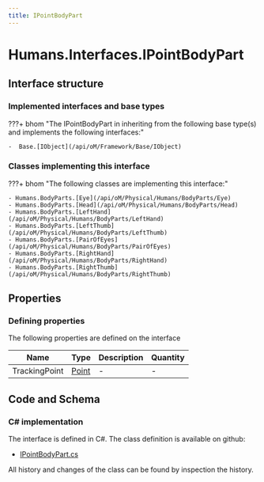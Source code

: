 ```yaml
---
title: IPointBodyPart
---
```


# Humans.Interfaces.IPointBodyPart



## Interface structure

### Implemented interfaces and base types

???+ bhom "The IPointBodyPart in inheriting from the following base type(s) and implements the following interfaces:"

    -  Base.[IObject](/api/oM/Framework/Base/IObject)


### Classes implementing this interface

???+ bhom "The following classes are implementing this interface:"

    - Humans.BodyParts.[Eye](/api/oM/Physical/Humans/BodyParts/Eye)
    - Humans.BodyParts.[Head](/api/oM/Physical/Humans/BodyParts/Head)
    - Humans.BodyParts.[LeftHand](/api/oM/Physical/Humans/BodyParts/LeftHand)
    - Humans.BodyParts.[LeftThumb](/api/oM/Physical/Humans/BodyParts/LeftThumb)
    - Humans.BodyParts.[PairOfEyes](/api/oM/Physical/Humans/BodyParts/PairOfEyes)
    - Humans.BodyParts.[RightHand](/api/oM/Physical/Humans/BodyParts/RightHand)
    - Humans.BodyParts.[RightThumb](/api/oM/Physical/Humans/BodyParts/RightThumb)


## Properties



### Defining properties

The following properties are defined on the interface

| Name             | Type             | Description      | Quantity         |
|------------------|------------------|------------------|------------------|
| TrackingPoint | [Point](/api/oM/Dimensional/Geometry/Point) | - | - |


## Code and Schema

### C# implementation

The interface is defined in C#. The class definition is available on github:

- [IPointBodyPart.cs](https://github.com/BHoM/BHoM/blob/develop/Humans_oM/Interfaces\IPointBodyPart.cs)

All history and changes of the class can be found by inspection the history.
